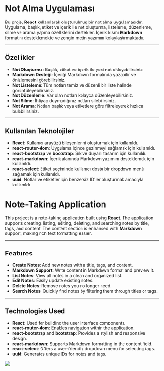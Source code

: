 # Not Alma Uygulaması

Bu proje, **React** kullanılarak oluşturulmuş bir not alma uygulamasıdır. Uygulama, başlık, etiket ve içerik ile not oluşturma, listeleme, düzenleme, silme ve arama yapma özelliklerini destekler. İçerik kısmı **Markdown** formatını desteklemekte ve zengin metin yazımını kolaylaştırmaktadır.

---

## Özellikler

- **Not Oluşturma**: Başlık, etiket ve içerik ile yeni not ekleyebilirsiniz.
- **Markdown Desteği**: İçeriği Markdown formatında yazabilir ve önizlemesini görebilirsiniz.
- **Not Listeleme**: Tüm notları temiz ve düzenli bir liste halinde görüntüleyebilirsiniz.
- **Not Düzenleme**: Var olan notları kolayca düzenleyebilirsiniz.
- **Not Silme**: İhtiyaç duymadığınız notları silebilirsiniz.
- **Not Arama**: Notları başlık veya etiketlere göre filtreleyerek hızlıca bulabilirsiniz.

---

## Kullanılan Teknolojiler

- **React**: Kullanıcı arayüzü bileşenlerini oluşturmak için kullanıldı.
- **react-router-dom**: Uygulama içinde gezinmeyi sağlamak için kullanıldı.
- **react-bootstrap** ve **bootstrap**: Şık ve duyarlı tasarım için kullanıldı.
- **react-markdown**: İçerik alanında Markdown yazımını desteklemek için kullanıldı.
- **react-select**: Etiket seçiminde kullanıcı dostu bir dropdown menü sağlamak için kullanıldı.
- **uuid**: Notlar ve etiketler için benzersiz ID'ler oluşturmak amacıyla kullanıldı.
  

# Note-Taking Application

This project is a note-taking application built using **React**. The application supports creating, listing, editing, deleting, and searching notes by title, tags, and content. The content section is enhanced with **Markdown** support, making rich text formatting easier.

---

## Features

- **Create Notes**: Add new notes with a title, tags, and content.
- **Markdown Support**: Write content in Markdown format and preview it.
- **List Notes**: View all notes in a clean and organized list.
- **Edit Notes**: Easily update existing notes.
- **Delete Notes**: Remove notes you no longer need.
- **Search Notes**: Quickly find notes by filtering them through titles or tags.

---

## Technologies Used


- **React**: Used for building the user interface components.
- **react-router-dom**: Enables navigation within the application.
- **react-bootstrap** and **bootstrap**: Provides a stylish and responsive design.
- **react-markdown**: Supports Markdown formatting in the content field.
- **react-select**: Offers a user-friendly dropdown menu for selecting tags.
- **uuid**: Generates unique IDs for notes and tags.


![](https://github.com/Rasime-Dumlupunar/Notes-App/blob/main/notes-app.gif)
